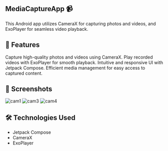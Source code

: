 ## MediaCaptureApp 📹

This Android app utilizes CameraX for capturing photos and videos, and ExoPlayer for seamless video playback.

## 📱 Features
Capture high-quality photos and videos using CameraX.
Play recorded videos with ExoPlayer for smooth playback.
Intuitive and responsive UI with Jetpack Compose.
Efficient media management for easy access to captured content.

## 📸 Screenshots
![cam1](https://github.com/user-attachments/assets/a2452fef-feef-4938-aad9-28965e97f67d)
![cam3](https://github.com/user-attachments/assets/624cead4-866c-4524-ab35-48313ca2ecbe)
![cam4](https://github.com/user-attachments/assets/cb381e87-876b-49c1-9995-a68e5dcb1bc9)

## 🛠️ Technologies Used

- Jetpack Compose
- CameraX
- ExoPlayer
